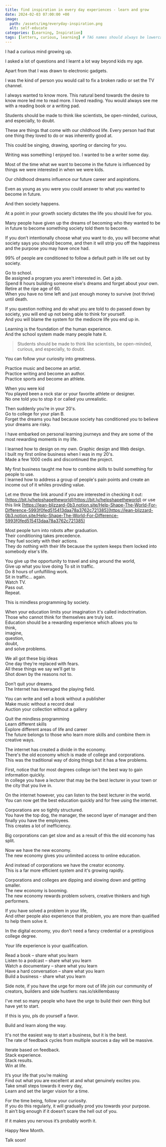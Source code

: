 ```yaml
---
title: find inspiration in every day experiences - learn and grow
date: 2024-02-03 07:00:00 +00
image:
  path: /assets/img/everyday-inspiration.png
  alt: self-educate
categories: [Learning, Inspiration]
tags: [letters, curious, learning] # TAG names should always be lowercase
---
```


I had a curious mind growing up.

I asked a lot of questions and I learnt a lot way beyond kids my age.

Apart from that I was drawn to electronic gadgets.

I was the kind of person you would call to fix a broken radio or set the TV channel.

I always wanted to know more. This natural bend towards the desire to know more led me to read more. I loved reading. You would always see me with a reading book or a writing pad. 

Students should be made to think like scientists, be open-minded, curious, and especially, to doubt.

These are things that come with our childhood life. Every person had that one thing they loved to do or was inherently good at.

This could be singing, drawing, sporting or dancing for you.

Writing was something I enjoyed too. I wanted to be a writer some day.

Most of the time what we want to become in the future is influenced by things we were interested in when we were kids.

Our childhood dreams influence our future career and aspirations. 

Even as young as you were you could answer to what you wanted to become in future.

And then society happens.

At a point in your growth society dictates the life you should live for you.

Many people have given up the dreams of becoming who they wanted to be in future to become something society told them to become.

If you don’t intentionally choose what you want to do, you will become what society says you should become, and then it will strip you off the happiness and the purpose you may have once had.

99% of people are conditioned to follow a default path in life set out by society.

Go to school.   
Be assigned a program you aren't interested in.
Get a job.   
Spend 8 hours building someone else's dreams and forget about your own.   
Retire at the ripe age of 60.   
When you have no time left and just enough money to survive (not thrive) until death.

If you question nothing and do what you are told to do passed down by society, you will end up not being able to think for yourself.  
And you will blame the system for the mediocre life you end up in.

Learning is the foundation of the human experience.   
And the school system made many people hate it.

> Students should be made to think like scientists, be open-minded, curious, and especially, to doubt.

You can follow your curiosity into greatness.

Practice music and become an artist.   
Practice writing and become an author.   
Practice sports and become an athlete.   

When you were kid   
You played been a rock star or your favorite athlete or designer.   
No one told you to stop it or called you unrealistic.

Then suddenly you’re in your 20's.   
Go to college for your plan B.   
Forget the dreams you had because society has conditioned you to believe your dreams are risky.

I have embarked on personal learning journeys and they are some of the most rewarding moments in my life.

I learned how to design on my own. Graphic design and Web design.   
I built my first online business when I was in my 20's.   
Made a few 1000 cedis and discontinued the project. 

My first business taught me how to combine skills to build something for people to use.   
I learned how to address a group of people's pain points and create an income out of it whiles providing value. 

Let me throw the link around if you are interested in checking it out: [https://bit.ly/helpshapetheworld](https://bit.ly/helpshapetheworld) or use this link [https://lean-blizzard-0b3.notion.site/Help-Shape-The-World-For-Difference-5993f0fed515413daa78a3762c721385](https://lean-blizzard-0b3.notion.site/Help-Shape-The-World-For-Difference-5993f0fed515413daa78a3762c721385)


Most people turn into robots after graduation.   
Their conditioning takes precedence.   
They fuel society with their actions.   
They do nothing with their life because the system keeps them locked into somebody else's life.

You give up the opportunity to travel and sing around the world,   
Give up what you love doing
To sit in traffic.   
Do 8 hours of unfulfilling work.   
Sit in traffic... again.   
Watch TV.   
Pass out.   
Repeat.

This is mindless programming by society.

When your education limits your imagination it's called indoctrination.   
Those who cannot think for themselves are truly lost.  
Education should be a rewarding experience which allows you to   
think,   
imagine,   
question,   
doubt,   
and solve problems.

We all got these big ideas  
One day they’re replaced with fears.  
All these things we say we’ll get to  
Shot down by the reasons not to.

Don’t quit your dreams.  
The Internet has leveraged the playing field.

You can write and sell a book without a publisher   
Make music without a record deal   
Auction your collection without a gallery

Quit the mindless programming   
Learn different skills   
Explore different areas of life and career   
The future belongs to those who learn more skills and combine them in creative ways.

The internet has created a divide in the economy.   
There's the old economy which is made of college and corporations.   
This was the traditional way of doing things but it has a few problems.

First, notice that for most degrees college isn't the best way to gain information quickly.   
In college you have a lecturer that may be the best lecturer in your town or the city that you live in.

On the internet however, you can listen to the best lecturer in the world.   
You can now get the best education quickly and for free using the internet. 

Corporations are so tightly structured.   
You have the top dog, the manager, the second layer of manager and then finally you have the employees.   
This creates a lot of inefficiency. 

Big corporations can get slow and as a result of this the old economy has split. 

Now we have the new economy.   
The new economy gives you unlimited access to online education. 

And instead of corporations we have the creator economy.   
This is a far more efficient system and it's growing rapidly.

Corporations and colleges are dipping and slowing down and getting smaller.   
The new economy is booming.   
The new economy rewards problem solvers, creative thinkers and high performers.

If you have solved a problem in your life,   
And other people also experience that problem, you are more than qualified to help them solve it.

In the digital economy, you don't need a fancy credential or a prestigious college degree. 

Your life experience is your qualification.

Read a book – share what you learn  
Listen to a podcast – share what you learn  
Watch a documentary – share what you learn  
Have a hard conversation – share what you learn  
Build a business - share what you learn

Side note,  if you have the urge for more out of life join our community of creators, builders and side hustlers: nas.io/skillembassy

I've met so many people who have the urge to build their own thing but have yet to start.

If this is you, pls do yourself a favor.

Build and learn along the way.

It's not the easiest way to start a business, but it is the best.  
The rate of feedback cycles from multiple sources a day will be massive.

Iterate based on feedback.  
Stack experience.  
Stack results.  
Win at life.  

It’s your life that you’re making  
Find out what you are excellent at and what genuinely excites you.   
Take small steps towards it every day,  
Learn and set the larger vision for a time.

For the time being, follow your curiosity.  
If you do this regularly, it will gradually prod you towards your purpose.  
It ain’t big enough if it doesn’t scare the hell out of you.

If it makes you nervous it’s probably worth it.

Happy New Month.

Talk soon!